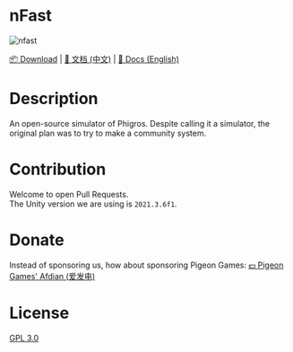 # nFast
![nfast](https://socialify.git.ci/klrohias/nfast/image?font=Source%20Code%20Pro&forks=1&issues=1&language=1&name=1&owner=1&pattern=Plus&pulls=1&stargazers=1&theme=Auto)  

[📦 Download](https://github.com/Klrohias/nFast/releases) | [📃 文档 (中文)](README.md) | [📃 Docs (English)](README.en.md)

# Description
An open-source simulator of Phigros. Despite calling it a simulator, the original plan was to try to make a community system.  

# Contribution
Welcome to open Pull Requests.  
The Unity version we are using is `2021.3.6f1`.  

# Donate
Instead of sponsoring us, how about sponsoring Pigeon Games: [💵 Pigeon Games' Afdian (爱发电)](https://afdian.net/a/pigeongames)  

# License
[GPL 3.0](LICENSE)